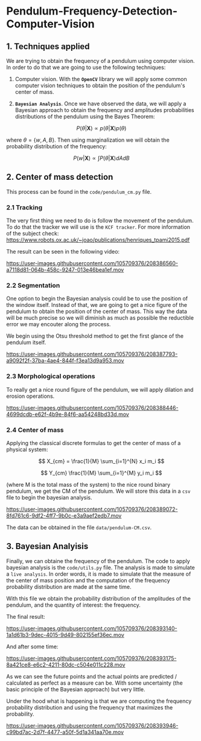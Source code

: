 # Pendulum-Frequency-Detection-Computer-Vision

## 1. Techniques applied

We are trying to obtain the frequency of a pendulum using computer vision. In order to do that 
we are going to use the following techniques:

1. Computer vision. With the **`OpenCV`** library we will apply some common computer vision techniques 
to obtain the position of the pendulum's center of mass. 

2. **`Bayesian Analysis`**. Once we have observed the data, we will apply a Bayesian approach 
to obtain the frequency and amplitudes probabilities distributions of the pendulum using the Bayes Theorem: 

$$
P(\theta | \mathbf{X}) \propto p(\theta | \mathbf{X}) p(\theta)
$$

where $\theta = \{w, A, B\}$. Then using marginalization we will obtain the probability 
distribution of the frequency: 

$$
P(w | \mathbf{X}) \propto \int P(\theta | \mathbf{X}) dA dB
$$

## 2. Center of mass detection

This process can be found in the `code/pendulum_cm.py` file. 

### 2.1 Tracking

The very first thing we need to do is follow the movement of the pendulum. To do that the tracker we will use is the `KCF tracker`. For more information of the subject check: 
https://www.robots.ox.ac.uk/~joao/publications/henriques_tpami2015.pdf

The result can be seen in the following video:

https://user-images.githubusercontent.com/105709376/208386560-a7118d81-064b-458c-9247-013e46bea1ef.mov


### 2.2 Segmentation

One option to begin the Bayesian analysis could be to use the position of the window itself. Instead of that, 
we are going to get a nice figure of the pendulum to obtain the position of the center of mass. This way the data will be much precise so we will diminish as much as possible the reductible error we may encouter along the process. 


We begin using the Otsu threshold method to get the first glance of the pendulum itself. 

https://user-images.githubusercontent.com/105709376/208387793-a9092f2f-37ba-4ae4-844f-f3ea13d9a953.mov

### 2.3 Morphological operations

To really get a nice round figure of the pendulum, we will apply dilation and erosion operations. 

https://user-images.githubusercontent.com/105709376/208388446-4699dcdb-e62f-4b9e-84f6-aa54248bd33d.mov


### 2.4 Center of mass

Applying the classical discrete formulas to get the center of mass of a physical system: 

$$
X_{cm} = \frac{1}{M} \sum_{i=1}^{N} x_i m_i
$$

$$
Y_{cm} \frac{1}{M} \sum_{i=1}^{M} y_i m_i
$$

(where M is the total mass of the system)
to the nice round binary pendulum, we get the CM of the pendulum. We will store this data in a `csv` file to begin the bayesian analysis.

https://user-images.githubusercontent.com/105709376/208389072-8fd761c6-9df2-4ff7-9b0c-e3a9aef2edb7.mov

The data can be obtained in the file `data/pendulum-CM.csv`. 

## 3. Bayesian Analyisis

Finally, we can obtaine the frequency of the pendulum. The code to apply bayesian analysis is the `code/utils.py` file. The analysis is made to simulate a `live analysis`. In order words, it is made to simulate that the measure of the center of mass position and the computation of the frequency probability distribution are made at the same time. 

With this file we obtain the probability distribution of the amplitudes of the pendulum, and the quantity of interest: the frequency. 

The final result: 

https://user-images.githubusercontent.com/105709376/208393140-1a1d61b3-9dec-4015-9d49-802155ef36ec.mov

And after some time: 

https://user-images.githubusercontent.com/105709376/208393175-8a421ce8-e6c2-4211-80dc-c504e011c228.mov

As we can see the future points and the actual points are predicted / calculated as perfect as a measure can be. With some uncertainty (the basic principle of the Bayesian approach) but very little. 

Under the hood what is happening is that we are computing the frequency probability distribution and using the frequency that maximizes the probability. 

https://user-images.githubusercontent.com/105709376/208393946-c99bd7ac-2d7f-4477-a50f-5d1a341aa70e.mov
